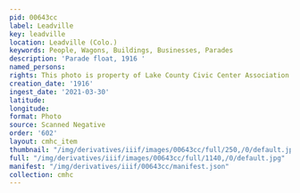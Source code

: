```yaml
---
pid: 00643cc
label: Leadville
key: leadville
location: Leadville (Colo.)
keywords: People, Wagons, Buildings, Businesses, Parades
description: 'Parade float, 1916 '
named_persons: 
rights: This photo is property of Lake County Civic Center Association.
creation_date: '1916'
ingest_date: '2021-03-30'
latitude: 
longitude: 
format: Photo
source: Scanned Negative
order: '602'
layout: cmhc_item
thumbnail: "/img/derivatives/iiif/images/00643cc/full/250,/0/default.jpg"
full: "/img/derivatives/iiif/images/00643cc/full/1140,/0/default.jpg"
manifest: "/img/derivatives/iiif/00643cc/manifest.json"
collection: cmhc
---
```


